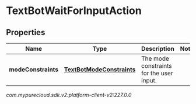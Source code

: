 # TextBotWaitForInputAction


## Properties

| Name | Type | Description | Notes |
| ------------ | ------------- | ------------- | ------------- |
| **modeConstraints** | [**TextBotModeConstraints**](TextBotModeConstraints) | The mode constraints for the user input. |  |




_com.mypurecloud.sdk.v2:platform-client-v2:227.0.0_
